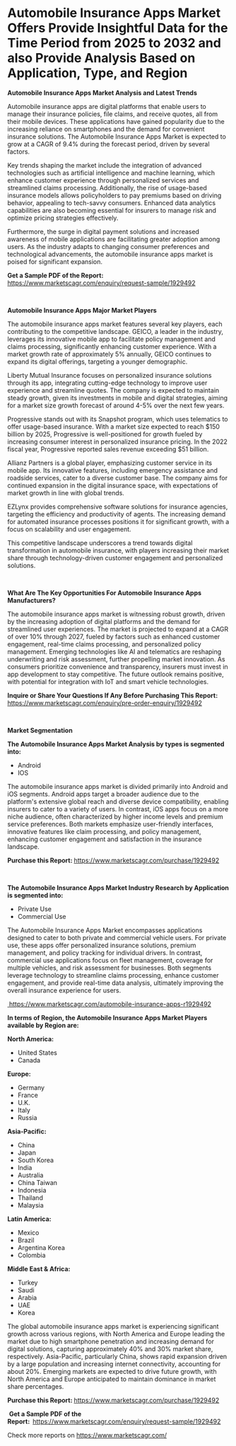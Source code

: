 <p><h1>Automobile Insurance Apps Market Offers Provide Insightful Data for the Time Period from 2025 to 2032 and also Provide Analysis Based on Application, Type, and Region</h1></p><p><strong>Automobile Insurance Apps Market Analysis and Latest Trends</strong></p>
<p><p>Automobile insurance apps are digital platforms that enable users to manage their insurance policies, file claims, and receive quotes, all from their mobile devices. These applications have gained popularity due to the increasing reliance on smartphones and the demand for convenient insurance solutions. The Automobile Insurance Apps Market is expected to grow at a CAGR of 9.4% during the forecast period, driven by several factors. </p><p>Key trends shaping the market include the integration of advanced technologies such as artificial intelligence and machine learning, which enhance customer experience through personalized services and streamlined claims processing. Additionally, the rise of usage-based insurance models allows policyholders to pay premiums based on driving behavior, appealing to tech-savvy consumers. Enhanced data analytics capabilities are also becoming essential for insurers to manage risk and optimize pricing strategies effectively. </p><p>Furthermore, the surge in digital payment solutions and increased awareness of mobile applications are facilitating greater adoption among users. As the industry adapts to changing consumer preferences and technological advancements, the automobile insurance apps market is poised for significant expansion.</p></p>
<p><strong>Get a Sample PDF of the Report:&nbsp;</strong> <a href="https://www.marketscagr.com/enquiry/request-sample/1929492?utm_campaign=2483&utm_medium=2&utm_source=Github&utm_content=ia&utm_term=29032025&utm_id=automobile-insurance-apps">https://www.marketscagr.com/enquiry/request-sample/1929492</a></p>
<p>&nbsp;</p>
<p><strong>Automobile Insurance Apps Major Market Players</strong></p>
<p><p>The automobile insurance apps market features several key players, each contributing to the competitive landscape. GEICO, a leader in the industry, leverages its innovative mobile app to facilitate policy management and claims processing, significantly enhancing customer experience. With a market growth rate of approximately 5% annually, GEICO continues to expand its digital offerings, targeting a younger demographic.</p><p>Liberty Mutual Insurance focuses on personalized insurance solutions through its app, integrating cutting-edge technology to improve user experience and streamline quotes. The company is expected to maintain steady growth, given its investments in mobile and digital strategies, aiming for a market size growth forecast of around 4-5% over the next few years.</p><p>Progressive stands out with its Snapshot program, which uses telematics to offer usage-based insurance. With a market size expected to reach $150 billion by 2025, Progressive is well-positioned for growth fueled by increasing consumer interest in personalized insurance pricing. In the 2022 fiscal year, Progressive reported sales revenue exceeding $51 billion.</p><p>Allianz Partners is a global player, emphasizing customer service in its mobile app. Its innovative features, including emergency assistance and roadside services, cater to a diverse customer base. The company aims for continued expansion in the digital insurance space, with expectations of market growth in line with global trends.</p><p>EZLynx provides comprehensive software solutions for insurance agencies, targeting the efficiency and productivity of agents. The increasing demand for automated insurance processes positions it for significant growth, with a focus on scalability and user engagement.</p><p>This competitive landscape underscores a trend towards digital transformation in automobile insurance, with players increasing their market share through technology-driven customer engagement and personalized solutions.</p></p>
<p>&nbsp;</p>
<p><strong>What Are The Key Opportunities For Automobile Insurance Apps Manufacturers?</strong></p>
<p><p>The automobile insurance apps market is witnessing robust growth, driven by the increasing adoption of digital platforms and the demand for streamlined user experiences. The market is projected to expand at a CAGR of over 10% through 2027, fueled by factors such as enhanced customer engagement, real-time claims processing, and personalized policy management. Emerging technologies like AI and telematics are reshaping underwriting and risk assessment, further propelling market innovation. As consumers prioritize convenience and transparency, insurers must invest in app development to stay competitive. The future outlook remains positive, with potential for integration with IoT and smart vehicle technologies.</p></p>
<p><strong>Inquire or Share Your Questions If Any Before Purchasing This Report:</strong> <a href="https://www.marketscagr.com/enquiry/pre-order-enquiry/1929492?utm_campaign=2483&utm_medium=2&utm_source=Github&utm_content=ia&utm_term=29032025&utm_id=automobile-insurance-apps">https://www.marketscagr.com/enquiry/pre-order-enquiry/1929492</a></p>
<p>&nbsp;</p>
<p><strong>Market Segmentation</strong></p>
<p><strong>The Automobile Insurance Apps Market Analysis by types is segmented into:</strong></p>
<p><ul><li>Android</li><li>IOS</li></ul></p>
<p><p>The automobile insurance apps market is divided primarily into Android and iOS segments. Android apps target a broader audience due to the platform's extensive global reach and diverse device compatibility, enabling insurers to cater to a variety of users. In contrast, iOS apps focus on a more niche audience, often characterized by higher income levels and premium service preferences. Both markets emphasize user-friendly interfaces, innovative features like claim processing, and policy management, enhancing customer engagement and satisfaction in the insurance landscape.</p></p>
<p><strong>Purchase this Report:&nbsp;</strong><a href="https://www.marketscagr.com/purchase/1929492?utm_campaign=2483&utm_medium=2&utm_source=Github&utm_content=ia&utm_term=29032025&utm_id=automobile-insurance-apps">https://www.marketscagr.com/purchase/1929492</a></p>
<p>&nbsp;</p>
<p><strong>The Automobile Insurance Apps Market Industry Research by Application is segmented into:</strong></p>
<p><ul><li>Private Use</li><li>Commercial Use</li></ul></p>
<p><p>The Automobile Insurance Apps Market encompasses applications designed to cater to both private and commercial vehicle users. For private use, these apps offer personalized insurance solutions, premium management, and policy tracking for individual drivers. In contrast, commercial use applications focus on fleet management, coverage for multiple vehicles, and risk assessment for businesses. Both segments leverage technology to streamline claims processing, enhance customer engagement, and provide real-time data analysis, ultimately improving the overall insurance experience for users.</p></p>
<p><a href="https://www.marketscagr.com/automobile-insurance-apps-r1929492?utm_campaign=2483&utm_medium=2&utm_source=Github&utm_content=ia&utm_term=29032025&utm_id=automobile-insurance-apps">&nbsp;https://www.marketscagr.com/automobile-insurance-apps-r1929492</a></p>
<p><strong>In terms of Region, the Automobile Insurance Apps Market Players available by Region are:</strong></p>
<p>
    <p> <strong> North America: </strong>
        <ul>
            <li>United States</li>
            <li>Canada</li>
        </ul>
        </p> 
    <p> <strong> Europe: </strong>
        <ul>
            <li>Germany</li>
            <li>France</li>
            <li>U.K.</li>
            <li>Italy</li>
            <li>Russia</li>
        </ul>
        </p> 
    <p> <strong> Asia-Pacific: </strong>
        <ul>
            <li>China</li>
            <li>Japan</li>
            <li>South Korea</li>
            <li>India</li>
            <li>Australia</li>
            <li>China Taiwan</li>
            <li>Indonesia</li>
            <li>Thailand</li>
            <li>Malaysia</li>
        </ul>
        </p> 
    <p> <strong> Latin America: </strong>
        <ul>
            <li>Mexico</li>
            <li>Brazil</li>
            <li>Argentina Korea</li>
            <li>Colombia</li>
        </ul>
        </p> 
    <p> <strong> Middle East & Africa: </strong>
        <ul>
            <li>Turkey</li>
            <li>Saudi</li>
            <li>Arabia</li>
            <li>UAE</li>
            <li>Korea</li>
        </ul>
    </p>
    </p>
<p><p>The global automobile insurance apps market is experiencing significant growth across various regions, with North America and Europe leading the market due to high smartphone penetration and increasing demand for digital solutions, capturing approximately 40% and 30% market share, respectively. Asia-Pacific, particularly China, shows rapid expansion driven by a large population and increasing internet connectivity, accounting for about 20%. Emerging markets are expected to drive future growth, with North America and Europe anticipated to maintain dominance in market share percentages.</p></p>
<p><strong>Purchase this Report: </strong><a href="https://www.marketscagr.com/purchase/1929492?utm_campaign=2483&utm_medium=2&utm_source=Github&utm_content=ia&utm_term=29032025&utm_id=automobile-insurance-apps">https://www.marketscagr.com/purchase/1929492</a></p>
<p>&nbsp;<strong>Get a Sample PDF of the Report:&nbsp;&nbsp;</strong><a href="https://www.marketscagr.com/enquiry/request-sample/1929492?utm_campaign=2483&utm_medium=2&utm_source=Github&utm_content=ia&utm_term=29032025&utm_id=automobile-insurance-apps">https://www.marketscagr.com/enquiry/request-sample/1929492</a></p>
<p><strong></strong></p>
<p>Check more reports on <a href="https://www.marketscagr.com/?utm_campaign=2483&utm_medium=2&utm_source=Github&utm_content=ia&utm_term=29032025&utm_id=automobile-insurance-apps">https://www.marketscagr.com/</a></p>